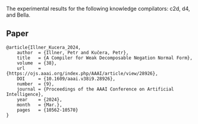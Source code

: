 The experimental results for the following knowledge compilators: c2d, d4, and Bella.

## Paper

    @article{Illner_Kucera_2024, 
        author  = {Illner, Petr and Kučera, Petr}, 
        title   = {A Compiler for Weak Decomposable Negation Normal Form}, 
        volume  = {38}, 
        url     = {https://ojs.aaai.org/index.php/AAAI/article/view/28926}, 
        DOI     = {10.1609/aaai.v38i9.28926}, 
        number  = {9}, 
        journal = {Proceedings of the AAAI Conference on Artificial Intelligence},
        year    = {2024}, 
        month   = {Mar.}, 
        pages   = {10562-10570} 
    }
    
